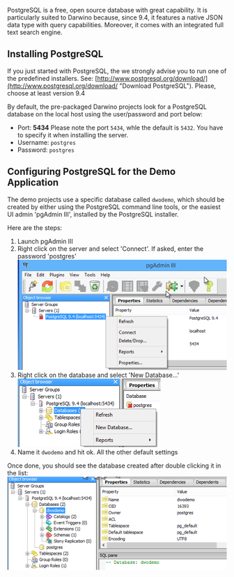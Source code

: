 PostgreSQL is a free, open source database with great capability. It is particularly suited to Darwino because, since 9.4, it features a native JSON data type with query capabilities. Moreover, it comes with an integrated full text search engine.


Installing PostgreSQL
---------------------
If you just started with PostgreSQL, the we strongly advise you to run one of the predefined installers. See: [http://www.postgresql.org/download/](http://www.postgresql.org/download/ "Download PostgreSQL").
Please, choose at least version 9.4

By default, the pre-packaged Darwino projects look for a PostgreSQL database on the local host using the user/password and port below: 
- Port: **5434**
	Please note the port `5434`, whle the default is `5432`. You have to specify it when installing the server.
- Username: `postgres`
- Password: `postgres`


Configuring PostgreSQL for the Demo Application
-----------------------------------------------

The demo projects use a specific database called `dwodemo`, which should be created by either using the PostgreSQL command line tools, or the easiest UI admin 'pgAdmin III', installed by the PostgreSQL installer.

Here are the steps:

1. Launch pgAdmin III
2. Right click on the server and select 'Connect'. If asked, enter the password 'postgres'
	![](postgresql_connect.png)
3. Right click on the database and select 'New Database...'
	![](postgresql_newdb.png)
4. Name it `dwodemo` and hit ok. All the other default settings 

Once done, you should see the database created after double clicking it in the list:
![](postgresql_demodb.png)



